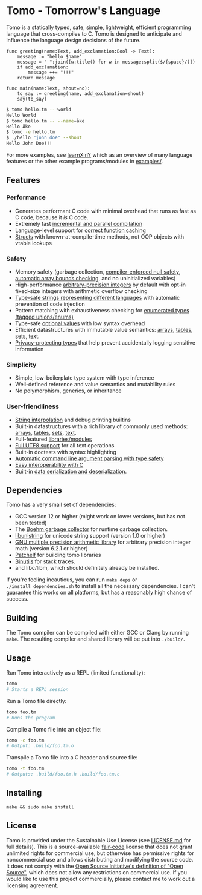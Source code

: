 # Tomo - Tomorrow's Language

Tomo is a statically typed, safe, simple, lightweight, efficient programming
language that cross-compiles to C. Tomo is designed to anticipate and influence
the language design decisions of the future.

```
func greeting(name:Text, add_exclamation:Bool -> Text):
    message := "hello $name"
    message = " ":join([w:title() for w in message:split($/{space}/)])
    if add_exclamation:
        message ++= "!!!"
    return message

func main(name:Text, shout=no):
    to_say := greeting(name, add_exclamation=shout)
    say(to_say)
```

```bash
$ tomo hello.tm -- world
Hello World
$ tomo hello.tm -- --name=åke
Hello Åke
$ tomo -e hello.tm
$ ./hello "john doe" --shout
Hello John Doe!!!
```

For more examples, see [learnXinY](/examples/learnxiny.tm) which as an overview
of many language features or the other example programs/modules in
[examples/](examples/).

## Features

### Performance

- Generates performant C code with minimal overhead that runs as fast as C
  code, because it *is* C code.
- Extremely fast [incremental and parallel compilation](docs/compilation.md)
- Language-level support for [correct function caching](docs/functions.md)
- [Structs](docs/structs.md) with known-at-compile-time methods, not OOP
  objects with vtable lookups

### Safety

- Memory safety (garbage collection, [compiler-enforced null
  safety](docs/pointers.md), [automatic array bounds
  checking](docs/arrays.md), and no uninitialized variables)
- High-performance [arbitrary-precision integers](docs/integers.md) by default
  with opt-in fixed-size integers with arithmetic overflow checking
- [Type-safe strings representing different languages](docs/langs.md) with
  automatic prevention of code injection
- Pattern matching with exhaustiveness checking for [enumerated types (tagged
  unions/enums)](docs/enums.md)
- Type-safe [optional values](docs/optionals.tm) with low syntax overhead
- Efficient datastructures with immutable value semantics:
  [arrays](docs/arrays.md), [tables](docs/tables.md), [sets](docs/sets.md),
  [text](docs/text.md).
- [Privacy-protecting types](docs/structs.md#Secret-Values) that help prevent
  accidentally logging sensitive information

### Simplicity

- Simple, low-boilerplate type system with type inference
- Well-defined reference and value semantics and mutability rules
- No polymorphism, generics, or inheritance

### User-friendliness

- [String interpolation](docs/text.md) and debug printing builtins
- Built-in datastructures with a rich library of commonly used methods:
  [arrays](docs/arrays.md), [tables](docs/tables.md), [sets](docs/sets.md),
  [text](docs/text.md).  
- Full-featured [libraries/modules](docs/libraries.md)
- [Full UTF8 support](docs/text.md) for all text operations
- Built-in doctests with syntax highlighting
- [Automatic command line argument parsing with type safety](docs/command-line-parsing.md)
- [Easy interoperability with C](docs/c-interoperability.md)
- Built-in [data serialization and deserialization](docs/serialization.md).

## Dependencies

Tomo has a very small set of dependencies:

- GCC version 12 or higher (might work on lower versions, but has not been tested)
- The [Boehm garbage collector](https://www.hboehm.info/gc/) for runtime
  garbage collection.
- [libunistring](https://www.gnu.org/software/libunistring/) for unicode
  string support (version 1.0 or higher)
- [GNU multiple precision arithmetic library](https://gmplib.org/manual/index)
  for arbitrary precision integer math (version 6.2.1 or higher)
- [Patchelf](https://github.com/NixOS/patchelf) for building tomo libraries
- [Binutils](https://www.gnu.org/software/binutils/) for stack traces.
- and libc/libm, which should definitely already be installed.

If you're feeling incautious, you can run `make deps` or
`./install_dependencies.sh` to install all the necessary dependencies. I can't
guarantee this works on all platforms, but has a reasonably high chance of
success.

## Building

The Tomo compiler can be compiled with either GCC or Clang by running `make`.
The resulting compiler and shared library will be put into `./build/`.

## Usage

Run Tomo interactively as a REPL (limited functionality):

```bash
tomo
# Starts a REPL session
```

Run a Tomo file directly:

```bash
tomo foo.tm
# Runs the program
```

Compile a Tomo file into an object file:

```bash
tomo -c foo.tm
# Output: .build/foo.tm.o
```

Transpile a Tomo file into a C header and source file:
```bash
tomo -t foo.tm
# Outputs: .build/foo.tm.h .build/foo.tm.c
```

## Installing

```
make && sudo make install
```

## License

Tomo is provided under the Sustainable Use License (see
[LICENSE.md](LICENSE.md) for full details). This is a source-available
[fair-code](https://faircode.io) license that does not grant unlimited rights
for commercial use, but otherwise has permissive rights for noncommercial use
and allows distributing and modifying the source code. It does not comply with
the [Open Source Initiative's definition of "Open
Source"](https://opensource.org/osd), which does not allow any restrictions on
commercial use. If you would like to use this project commercially, please
contact me to work out a licensing agreement.
